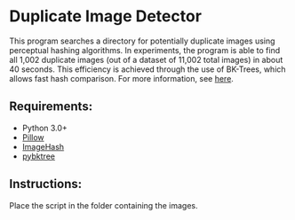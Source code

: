 # Duplicate Image Detector
This program searches a directory for potentially duplicate images using perceptual hashing algorithms. In experiments, the program is able to find all 1,002 duplicate images (out of a dataset of 11,002 total images) in about 40 seconds. This efficiency is achieved through the use of BK-Trees, which allows fast hash comparison. For more information, see [here](Duplicate%20Image%20Benchmark.pdf).

## Requirements:

* Python 3.0+
* [Pillow](https://python-pillow.org/) </li>
* [ImageHash](https://github.com/JohannesBuchner/imagehash) </li>
* [pybktree](https://github.com/Jetsetter/pybktree) </li>

## Instructions:
Place the script in the folder containing the images.
